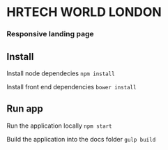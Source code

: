 # HRTECH WORLD LONDON
### Responsive landing page

## Install
Install node dependecies
`npm install`

Install front end dependencies
`bower install`

## Run app
Run the application locally
`npm start`

Build the application into the docs folder
`gulp build`
